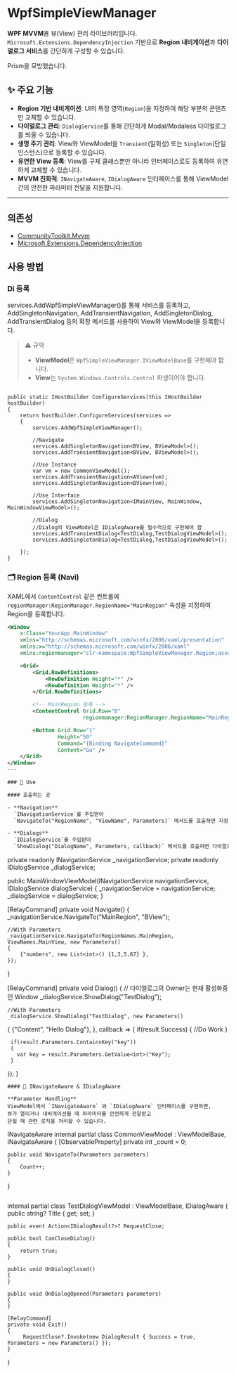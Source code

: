 # WpfSimpleViewManager

**WPF MVVM**용 뷰(View) 관리 라이브러리입니다.  
`Microsoft.Extensions.DependencyInjection` 기반으로 **Region 내비게이션**과 **다이얼로그 서비스**를 간단하게 구성할 수 있습니다.  

Prism을 모방했습니다.

## ✨ 주요 기능

- **Region 기반 내비게이션**: UI의 특정 영역(`Region`)을 지정하여 해당 부분의 콘텐츠만 교체할 수 있습니다.
- **다이얼로그 관리**: `DialogService`를 통해 간단하게 Modal/Modaless 다이얼로그를 띄울 수 있습니다.
- **생명 주기 관리**: View와 ViewModel을 `Transient`(일회성) 또는 `Singleton`(단일 인스턴스)으로 등록할 수 있습니다.
- **유연한 View 등록**: View를 구체 클래스뿐만 아니라 인터페이스로도 등록하여 유연하게 교체할 수 있습니다.
- **MVVM 친화적**: `INavigateAware`, `IDialogAware` 인터페이스를 통해 ViewModel 간의 안전한 파라미터 전달을 지원합니다.

---

## 의존성

- [CommunityToolkit.Mvvm](https://learn.microsoft.com/dotnet/communitytoolkit/mvvm/introduction)  
- [Microsoft.Extensions.DependencyInjection](https://learn.microsoft.com/dotnet/core/extensions/dependency-injection)  


## 사용 방법

### Di 등록

services.AddWpfSimpleViewManager()를 통해 서비스를 등록하고, AddSingletonNavigation, AddTransientNavigation, AddSingletonDialog, AddTransientDialog 등의 확장 메서드를 사용하여 View와 ViewModel을 등록합니다.
> ⚠️ 규약  
> - **ViewModel**은 `WpfSimpleViewManager.IViewModelBase`를 구현해야 합니다.  
> - **View**는 `System.Windows.Controls.Control` 파생이어야 합니다.
```

public static IHostBuilder ConfigureServices(this IHostBuilder hostBuilder)
{
    return hostBuilder.ConfigureServices(services =>
    {
        services.AddWpfSimpleViewManager();

        //Navigate
        services.AddSingletonNavigation<BView, BViewModel>();
        services.AddTransientNavigation<BView, BViewModel>();

        //Use Instance
        var vm = new CommonViewModel();
        services.AddTransientNavigation<AView>(vm);
        services.AddSingletonNavigation<BView>(vm);

        //Use Interface
        services.AddSingletonNavigation<IMainView, MainWindow, MainWindowViewModel>();
   
        //Dialog
        //Dialog의 ViewModel은 IDialogAware를 필수적으로 구현해야 함
        services.AddTransientDialog<TestDialog,TestDialogViewModel>();
        services.AddSingletonDialog<TestDialog,TestDialogViewModel>();

    });
}
```

### 🗂 Region 등록 (Navi)

XAML에서 `ContentControl` 같은 컨트롤에  
`regionManager:RegionManager.RegionName="MainRegion"` 속성을 지정하여 Region을 등록합니다.

```xml
<Window
    x:Class="YourApp.MainWindow"
    xmlns="http://schemas.microsoft.com/winfx/2006/xaml/presentation"
    xmlns:x="http://schemas.microsoft.com/winfx/2006/xaml"
    xmlns:regionmanager="clr-namespace:WpfSimpleViewManager.Region;assembly=WpfSimpleViewManager">

    <Grid>
        <Grid.RowDefinitions>
            <RowDefinition Height="*" />
            <RowDefinition Height="*" />
        </Grid.RowDefinitions>

        <!-- MainRegion 등록 -->
        <ContentControl Grid.Row="0"
                        regionmanager:RegionManager.RegionName="MainRegion" />

        <Button Grid.Row="1"
                Height="50"
                Command="{Binding NavigateCommand}"
                Content="Go" />
    </Grid>
</Window>
---

### 📌 Use

#### 호출하는 곳

- **Navigation**  
  `INavigationService`를 주입받아  
  `NavigateTo("RegionName", "ViewName", Parameters)` 메서드를 호출하면 지정한 Region에 View가 교체됩니다.

- **Dialogs**  
  `IDialogService`를 주입받아  
  `ShowDialog("DialogName", Parameters, callback)` 메서드를 호출하면 다이얼로그를 띄울 수 있습니다.
```
private readonly INavigationService _navigationService;
private readonly IDialogService _dialogService;

public MainWindowVIewModel(INavigationService navigationService, IDialogService dialogService)
{
     _navigationService = navigationService;
    _dialogService = dialogService;
}

[RelayCommand]
private void Navigate()
{
    _navigationService.NavigateTo("MainRegion", "BView");

    //With Parameters
    _navigationService.NavigateTo(RegionNames.MainRegion, ViewNames.MainView, new Parameters()
    {
        {"numbers", new List<int>() {1,3,5,67} },
    });
}

[RelayCommand]
private void Dialog()
{
    // 다이얼로그의 Owner는 현재 활성화중인 Window
    _dialogService.ShowDialog("TestDialog");

    //With Parameters
    _dialogService.ShowDialog("TestDialog", new Parameters()
   {
     {"Content", "Hello Dialog"},
   }, callback =>
   {
     if(result.Success)
     {
       //Do Work
     }
     
     if(result.Parameters.ContainsKey("key"))
     {
       var key = result.Parameters.GetValue<int>("Key");
     }
   });
}
```
#### 🔄 INavigateAware & IDialogAware

**Parameter Handling**  
ViewModel에서 `INavigateAware` 와 `IDialogAware` 인터페이스를 구현하면,  
뷰가 열리거나 내비게이션될 때 파라미터를 안전하게 전달받고  
닫힐 때 관련 로직을 처리할 수 있습니다.
```
INavigateAware
internal partial class CommonViewModel : ViewModelBase, INavigateAware
{
    [ObservableProperty]
    private int _count = 0;

    public void NavigateTo(Parameters parameters)
    {
        Count++;
    }
}
```
```
internal partial class TestDialogViewModel : ViewModelBase, IDialogAware
{
    public string? Title { get; set; }

    public event Action<IDialogResult?>? RequestClose;

    public bool CanCloseDialog()
    {
        return true;   
    }

    public void OnDialogClosed()
    {
    }

    public void OnDialogOpened(Parameters parameters)
    {
    }

    [RelayCommand]
    private void Exit()
    {
         RequestClose?.Invoke(new DialogResult { Success = true, Parameters = new Parameters() });
    }
}

```
